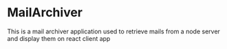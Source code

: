 # MailArchiver
This is a mail archiver application used to retrieve mails from a node server and display them on react client app
